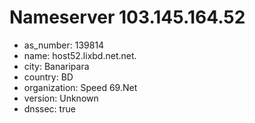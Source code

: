 # Nameserver 103.145.164.52

* as_number: 139814
* name: host52.lixbd.net.net.
* city: Banaripara
* country: BD
* organization: Speed 69.Net
* version: Unknown
* dnssec: true
